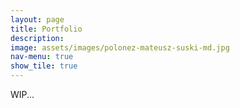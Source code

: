 ```yaml
---
layout: page
title: Portfolio
description: 
image: assets/images/polonez-mateusz-suski-md.jpg
nav-menu: true
show_tile: true
---
```


WIP...
